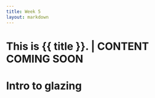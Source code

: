 ```yaml
---
title: Week 5
layout: markdown
---
```


# This is {{ title }}. | CONTENT COMING SOON

# Intro to glazing
<!-- This page is authored in markdown at `src/{{ title|lower|replace(" ", "-") }}.md` -->
<!-- https://www.youtube.com/watch?v=PWPpEMykEac -->
